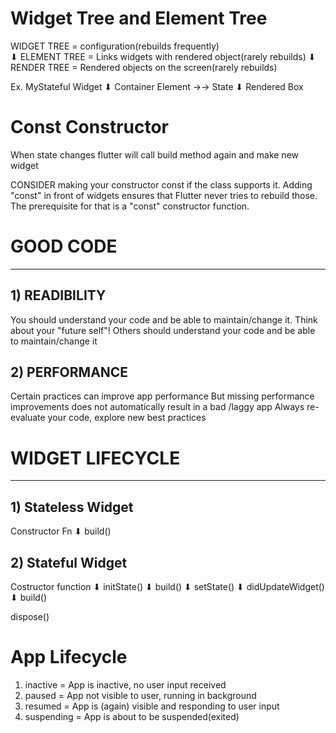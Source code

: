 # Widget Tree and Element Tree

WIDGET TREE = configuration(rebuilds frequently)  
⬇︎
ELEMENT TREE = Links widgets with rendered object(rarely rebuilds)
⬇︎
RENDER TREE = Rendered objects on the screen(rarely rebuilds)

Ex.
MyStateful Widget
⬇
Container Element →→ State
⬇
Rendered Box

# Const Constructor

When state changes flutter will call build method again
and make new widget

CONSIDER making your constructor const if the class supports it.
Adding "const" in front of widgets ensures that
Flutter never tries to rebuild those.
The prerequisite for that is a "const" constructor function.

# GOOD CODE

---

## 1) READIBILITY

You should understand your code and be able to maintain/change it.
Think about your "future self"!
Others should understand your code and be able to maintain/change it

## 2) PERFORMANCE

Certain practices can improve app performance
But missing performance improvements does not automatically result in a bad /laggy app
Always re-evaluate your code, explore new best practices

# WIDGET LIFECYCLE

---

## 1) Stateless Widget

Constructor Fn
⬇︎
build()

## 2) Stateful Widget

Costructor function
⬇︎
initState()
⬇︎
build()
⬇︎
setState()
⬇︎
didUpdateWidget()
⬇︎
build()

dispose()

# App Lifecycle

1. inactive = App is inactive, no user input received
2. paused = App not visible to user, running in background
3. resumed = App is (again) visible and responding to user input
4. suspending = App is about to be suspended(exited)
